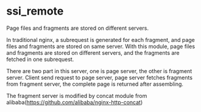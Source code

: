 # ssi_remote
Page files and fragments are stored on different servers.

In traditional nginx, a subrequest is generated for each fragment, and page files and fragments are stored on same server. With this module, page files and fragments are stored on different servers, and the fragments are fetched in one subrequest.

There are two part in this server, one is page server, the other is fragment server. Client send request to page server, page server fetches fragments from fragment server, the complete page is returned after assembling.

The fragment server is modified by concat module from alibaba(https://github.com/alibaba/nginx-http-concat)
